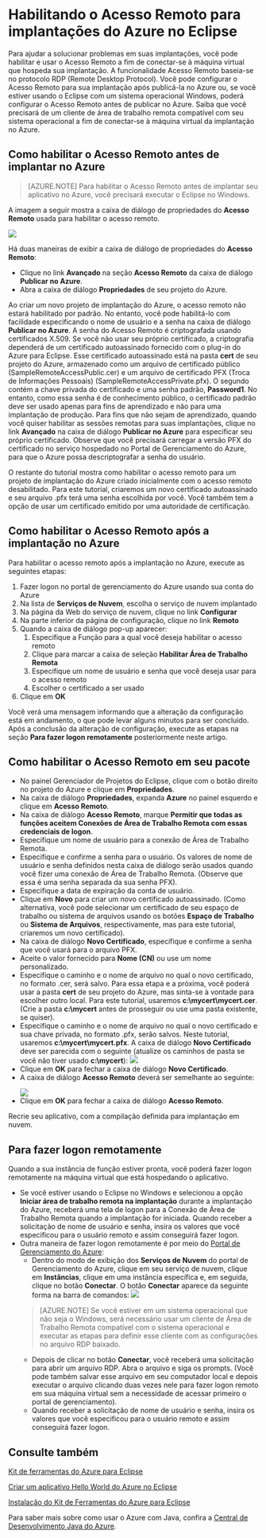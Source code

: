 <properties
    pageTitle="Habilitando o Acesso Remoto para implantações do Azure no Eclipse"
    description="Saiba como habilitar o acesso remoto para implantações do Azure usando o Kit de Ferramentas do Azure para Eclipse."
    services=""
    documentationCenter="java"
    authors="rmcmurray"
    manager="wpickett"
    editor=""/>

<tags
    ms.service="multiple"
    ms.workload="na"
    ms.tgt_pltfrm="multiple"
    ms.devlang="Java"
    ms.topic="article"
    ms.date="05/04/2016" 
    ms.author="robmcm"/>

<!-- Legacy MSDN URL = https://msdn.microsoft.com/library/azure/hh690951.aspx -->

# Habilitando o Acesso Remoto para implantações do Azure no Eclipse #

Para ajudar a solucionar problemas em suas implantações, você pode habilitar e usar o Acesso Remoto a fim de conectar-se à máquina virtual que hospeda sua implantação. A funcionalidade Acesso Remoto baseia-se no protocolo RDP (Remote Desktop Protocol). Você pode configurar o Acesso Remoto para sua implantação após publicá-la no Azure ou, se você estiver usando o Eclipse com um sistema operacional Windows, poderá configurar o Acesso Remoto antes de publicar no Azure. Saiba que você precisará de um cliente de área de trabalho remota compatível com seu sistema operacional a fim de conectar-se à máquina virtual da implantação no Azure.

## Como habilitar o Acesso Remoto antes de implantar no Azure ##

>[AZURE.NOTE] Para habilitar o Acesso Remoto antes de implantar seu aplicativo no Azure, você precisará executar o Eclipse no Windows.

A imagem a seguir mostra a caixa de diálogo de propriedades do **Acesso Remoto** usada para habilitar o acesso remoto.

![][ic719494]

Há duas maneiras de exibir a caixa de diálogo de propriedades do **Acesso Remoto**:

* Clique no link **Avançado** na seção **Acesso Remoto** da caixa de diálogo **Publicar no Azure**.
* Abra a caixa de diálogo **Propriedades** de seu projeto do Azure.

Ao criar um novo projeto de implantação do Azure, o acesso remoto não estará habilitado por padrão. No entanto, você pode habilitá-lo com facilidade especificando o nome de usuário e a senha na caixa de diálogo **Publicar no Azure**. A senha do Acesso Remoto é criptografada usando certificados X.509. Se você não usar seu próprio certificado, a criptografia dependerá de um certificado autoassinado fornecido com o plug-in do Azure para Eclipse. Esse certificado autoassinado está na pasta **cert** de seu projeto do Azure, armazenado como um arquivo de certificado público (SampleRemoteAccessPublic.cer) e um arquivo de certificado PFX (Troca de Informações Pessoais) (SampleRemoteAccessPrivate.pfx). O segundo contém a chave privada do certificado e uma senha padrão, **Password1**. No entanto, como essa senha é de conhecimento público, o certificado padrão deve ser usado apenas para fins de aprendizado e não para uma implantação de produção. Para fins que não sejam de aprendizado, quando você quiser habilitar as sessões remotas para suas implantações, clique no link **Avançado** na caixa de diálogo **Publicar no Azure** para especificar seu próprio certificado. Observe que você precisará carregar a versão PFX do certificado no serviço hospedado no Portal de Gerenciamento do Azure, para que o Azure possa descriptografar a senha do usuário.

O restante do tutorial mostra como habilitar o acesso remoto para um projeto de implantação do Azure criado inicialmente com o acesso remoto desabilitado. Para este tutorial, criaremos um novo certificado autoassinado e seu arquivo .pfx terá uma senha escolhida por você. Você também tem a opção de usar um certificado emitido por uma autoridade de certificação.

## Como habilitar o Acesso Remoto após a implantação no Azure ##

Para habilitar o acesso remoto após a implantação no Azure, execute as seguintes etapas:

1. Fazer logon no portal de gerenciamento do Azure usando sua conta do Azure
1. Na lista de **Serviços de Nuvem**, escolha o serviço de nuvem implantado
1. Na página da Web do serviço de nuvem, clique no link **Configurar**
1. Na parte inferior da página de configuração, clique no link **Remoto**
1. Quando a caixa de diálogo pop-up aparecer:
    1. Especifique a Função para a qual você deseja habilitar o acesso remoto
    1. Clique para marcar a caixa de seleção **Habilitar Área de Trabalho Remota**
    1. Especifique um nome de usuário e senha que você deseja usar para o acesso remoto
    1. Escolher o certificado a ser usado
1. Clique em **OK** 

Você verá uma mensagem informando que a alteração da configuração está em andamento, o que pode levar alguns minutos para ser concluído. Após a conclusão da alteração de configuração, execute as etapas na seção **Para fazer logon remotamente** posteriormente neste artigo.
	
## Como habilitar o Acesso Remoto em seu pacote ##

* No painel Gerenciador de Projetos do Eclipse, clique com o botão direito no projeto do Azure e clique em **Propriedades**.
* Na caixa de diálogo **Propriedades**, expanda **Azure** no painel esquerdo e clique em **Acesso Remoto**.
* Na caixa de diálogo **Acesso Remoto**, marque **Permitir que todas as funções aceitem Conexões de Área de Trabalho Remota com essas credenciais de logon**.
* Especifique um nome de usuário para a conexão de Área de Trabalho Remota.
* Especifique e confirme a senha para o usuário. Os valores de nome de usuário e senha definidos nesta caixa de diálogo serão usados quando você fizer uma conexão de Área de Trabalho Remota. (Observe que essa é uma senha separada da sua senha PFX).
* Especifique a data de expiração da conta de usuário.
* Clique em **Novo** para criar um novo certificado autoassinado. (Como alternativa, você pode selecionar um certificado de seu espaço de trabalho ou sistema de arquivos usando os botões **Espaço de Trabalho** ou **Sistema de Arquivos**, respectivamente, mas para este tutorial, criaremos um novo certificado).
* Na caixa de diálogo **Novo Certificado**, especifique e confirme a senha que você usará para o arquivo PFX.
* Aceite o valor fornecido para **Nome (CN)** ou use um nome personalizado.
* Especifique o caminho e o nome de arquivo no qual o novo certificado, no formato .cer, será salvo. Para essa etapa e a próxima, você poderá usar a pasta **cert** de seu projeto do Azure, mas sinta-se à vontade para escolher outro local. Para este tutorial, usaremos **c:\\mycert\\mycert.cer**. (Crie a pasta **c:\\mycert** antes de prosseguir ou use uma pasta existente, se quiser).
* Especifique o caminho e o nome de arquivo no qual o novo certificado e sua chave privada, no formato .pfx, serão salvos. Neste tutorial, usaremos **c:\\mycert\\mycert.pfx**. A caixa de diálogo **Novo Certificado** deve ser parecida com o seguinte (atualize os caminhos de pasta se você não tiver usado **c:\\mycert**): ![][ic712275]
* Clique em **OK** para fechar a caixa de diálogo **Novo Certificado**.
* A caixa de diálogo **Acesso Remoto** deverá ser semelhante ao seguinte:</p>![][ic719495]
* Clique em **OK** para fechar a caixa de diálogo **Acesso Remoto**.
	
Recrie seu aplicativo, com a compilação definida para implantação em nuvem.

## Para fazer logon remotamente ##

Quando a sua instância de função estiver pronta, você poderá fazer logon remotamente na máquina virtual que está hospedando o aplicativo.

* Se você estiver usando o Eclipse no Windows e selecionou a opção **Iniciar área de trabalho remota na implantação** durante a implantação do Azure, receberá uma tela de logon para a Conexão de Área de Trabalho Remota quando a implantação for iniciada. Quando receber a solicitação de nome de usuário e senha, insira os valores que você especificou para o usuário remoto e assim conseguirá fazer logon.
* Outra maneira de fazer logon remotamente é por meio do <a href="http://go.microsoft.com/fwlink/?LinkID=512959">Portal de Gerenciamento do Azure</a>:
    * Dentro do modo de exibição dos **Serviços de Nuvem** do portal de Gerenciamento do Azure, clique em seu serviço de nuvem, clique em **Instâncias**, clique em uma instância específica e, em seguida, clique no botão **Conectar**. O botão **Conectar** aparece da seguinte forma na barra de comandos: ![][ic659273]
    >[AZURE.NOTE] Se você estiver em um sistema operacional que não seja o Windows, será necessário usar um cliente de Área de Trabalho Remota compatível com o sistema operacional e executar as etapas para definir esse cliente com as configurações no arquivo RDP baixado.
    * Depois de clicar no botão **Conectar**, você receberá uma solicitação para abrir um arquivo RDP. Abra o arquivo e siga os prompts. (Você pode também salvar esse arquivo em seu computador local e depois executar o arquivo clicando duas vezes nele para fazer logon remoto em sua máquina virtual sem a necessidade de acessar primeiro o portal de gerenciamento).
    * Quando receber a solicitação de nome de usuário e senha, insira os valores que você especificou para o usuário remoto e assim conseguirá fazer logon.

## Consulte também ##

[Kit de ferramentas do Azure para Eclipse][]

[Criar um aplicativo Hello World do Azure no Eclipse][]

[Instalação do Kit de Ferramentas do Azure para Eclipse][]

Para saber mais sobre como usar o Azure com Java, confira a [Central de Desenvolvimento Java do Azure][].

<!-- URL List -->

[Central de Desenvolvimento Java do Azure]: http://go.microsoft.com/fwlink/?LinkID=699547
[Azure Management Portal]: http://go.microsoft.com/fwlink/?LinkID=512959
[Kit de ferramentas do Azure para Eclipse]: http://go.microsoft.com/fwlink/?LinkID=699529
[Criar um aplicativo Hello World do Azure no Eclipse]: http://go.microsoft.com/fwlink/?LinkID=699533
[Instalação do Kit de Ferramentas do Azure para Eclipse]: http://go.microsoft.com/fwlink/?LinkId=699546

<!-- IMG List -->

[ic712275]: ./media/azure-toolkit-for-eclipse-enabling-remote-access-for-azure-deployments/ic712275.png
[ic719495]: ./media/azure-toolkit-for-eclipse-enabling-remote-access-for-azure-deployments/ic719495.png
[ic719494]: ./media/azure-toolkit-for-eclipse-enabling-remote-access-for-azure-deployments/ic719494.png
[ic659273]: ./media/azure-toolkit-for-eclipse-enabling-remote-access-for-azure-deployments/ic659273.png

<!---HONumber=AcomDC_0504_2016-->